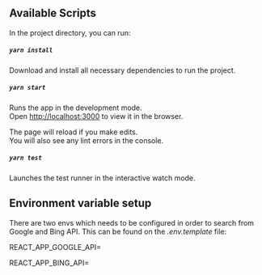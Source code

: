 ## Available Scripts

In the project directory, you can run:

##### `yarn install`

Download and install all necessary dependencies to run the project.

##### `yarn start`

Runs the app in the development mode.\
Open [http://localhost:3000](http://localhost:3000) to view it in the browser.

The page will reload if you make edits.\
You will also see any lint errors in the console.

##### `yarn test`

Launches the test runner in the interactive watch mode.

## Environment variable setup

There are two envs which needs to be configured in order to search from Google and Bing API.
This can be found on the *.env.template* file:

REACT_APP_GOOGLE_API=

REACT_APP_BING_API=
